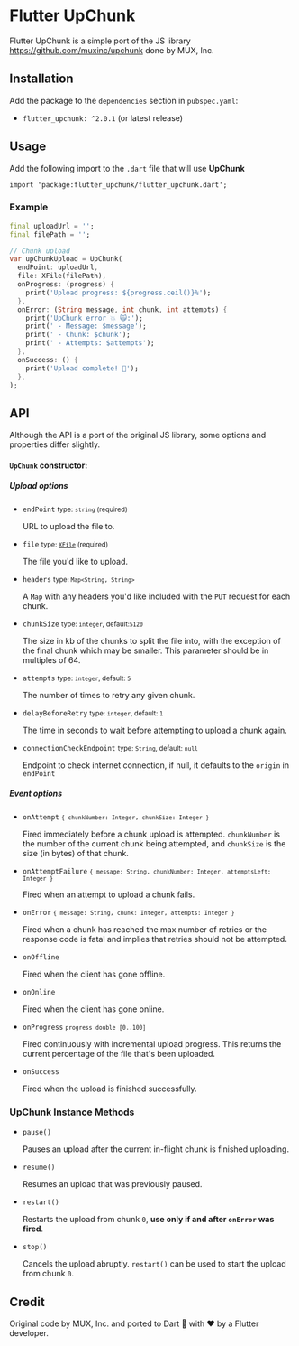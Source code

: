 # Flutter UpChunk

Flutter UpChunk is a simple port of the JS library https://github.com/muxinc/upchunk done by MUX, Inc.

## Installation

Add the package to the `dependencies` section in `pubspec.yaml`:
 - `flutter_upchunk: ^2.0.1` (or latest release)

## Usage

Add the following import to the `.dart` file that will use **UpChunk**

`import 'package:flutter_upchunk/flutter_upchunk.dart';`

### Example

```dart
final uploadUrl = '';
final filePath = '';

// Chunk upload
var upChunkUpload = UpChunk(
  endPoint: uploadUrl,
  file: XFile(filePath),
  onProgress: (progress) {
    print('Upload progress: ${progress.ceil()}%');
  },
  onError: (String message, int chunk, int attempts) {
    print('UpChunk error 💥 🙀:');
    print(' - Message: $message');
    print(' - Chunk: $chunk');
    print(' - Attempts: $attempts');
  },
  onSuccess: () {
    print('Upload complete! 👋');
  },
);
```

## API

Although the API is a port of the original JS library, some options and properties differ slightly.

#### `UpChunk` constructor:

##### Upload options

- `endPoint` <small>type: `string` (required)</small>

  URL to upload the file to.

- `file` <small>type: [`XFile`](https://pub.dev/documentation/cross_file/latest/cross_file/XFile-class.html) (required)</small>

  The file you'd like to upload.

- `headers` <small>type: `Map<String, String>`</small>

  A `Map` with any headers you'd like included with the `PUT` request for each chunk.

- `chunkSize` <small>type: `integer`, default:`5120`</small>

  The size in kb of the chunks to split the file into, with the exception of the final chunk which may be smaller. This parameter should be in multiples of 64.

- `attempts` <small>type: `integer`, default: `5`</small>

  The number of times to retry any given chunk.

- `delayBeforeRetry` <small>type: `integer`, default: `1`</small>

  The time in seconds to wait before attempting to upload a chunk again.

- `connectionCheckEndpoint` <small>type: `String`, default: `null`</small>

  Endpoint to check internet connection, if null, it defaults to the `origin` in `endPoint`

##### Event options

- `onAttempt` <small>`{ chunkNumber: Integer, chunkSize: Integer }`</small>

  Fired immediately before a chunk upload is attempted. `chunkNumber` is the number of the current chunk being attempted, and `chunkSize` is the size (in bytes) of that chunk.

- `onAttemptFailure` <small>`{ message: String, chunkNumber: Integer, attemptsLeft: Integer }`</small>

  Fired when an attempt to upload a chunk fails.

- `onError` <small>`{ message: String, chunk: Integer, attempts: Integer }`</small>

  Fired when a chunk has reached the max number of retries or the response code is fatal and implies that retries should not be attempted.

- `onOffline`

  Fired when the client has gone offline.

- `onOnline`

  Fired when the client has gone online.

- `onProgress` <small>`progress double [0..100]`</small>

  Fired continuously with incremental upload progress. This returns the current percentage of the file that's been uploaded.

- `onSuccess`

  Fired when the upload is finished successfully.

### UpChunk Instance Methods

- `pause()`

  Pauses an upload after the current in-flight chunk is finished uploading.

- `resume()`

  Resumes an upload that was previously paused.

- `restart()`

  Restarts the upload from chunk `0`, **use only if and after `onError` was fired**.

- `stop()`

  Cancels the upload abruptly. `restart()` can be used to start the upload from chunk `0`.

## Credit

Original code by MUX, Inc. and ported to Dart 🎯 with ❤ by a Flutter developer.
